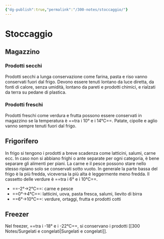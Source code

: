 ```yaml
---
{"dg-publish":true,"permalink":"/300-notes/stoccaggio/"}
---
```


# Stoccaggio
## Magazzino
### Prodotti secchi
Prodotti secchi a lunga conservazione come farina, pasta e riso vanno conservati fuori dal frigo. Devono essere tenuti lontano da luce diretta, da fonti di calore, senza umidità, lontano da pareti e prodotti chimici, e rialzati da terra su pedane di plastica.
### Prodotti freschi
Prodotti freschi come verdura e frutta possono essere conservati in magazzino se la temperatura è ==tra i 10° e i 14°C==. Patate, cipolle e aglio vanno sempre tenuti fuori dal frigo.
## Frigorifero
In frigo si tengono i prodotti a breve scadenza come latticini, salumi, carne ecc. In caso non si abbiano frighi o ante separate per ogni categoria, è bene separare gli alimenti per piani. La carne e il pesce possono stare nello stesso ripiano solo se conservati sotto vuoto. In generale la parte bassa del frigo è la più fredda, viceversa la più alta è leggermente meno fredda. Il cassetto delle verdure è ==tra i 6° e i 10°C==.
- ==-2°→2°C==: carne e pesce
- ==0°→4°C==: latticini, uova, pasta fresca, salumi, lievito di birra
- ==6°→10°C==: verdure, ortaggi, frutta e prodotti cotti
## Freezer
Nel freezer, ==tra i -18° e i -22°C==, si conservano i prodotti [[300 Notes/Surgelati e congelati\|Surgelati e congelati]]. 